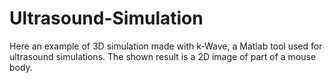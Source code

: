 # Ultrasound-Simulation
Here an example of 3D simulation made with k-Wave, a Matlab tool used for ultrasound simulations. 
The shown result is a 2D image of part of a mouse body.
